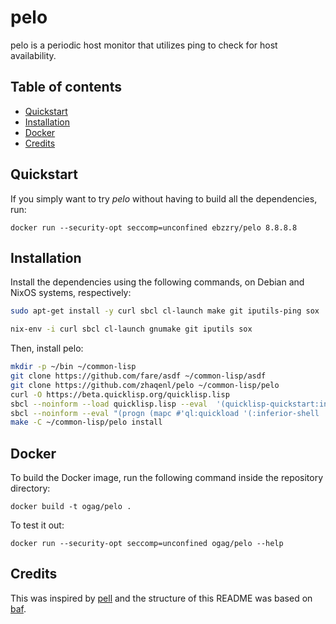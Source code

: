 pelo
====


pelo is a periodic host monitor that utilizes ping to check for host availability.


Table of contents
-----------------

- [Quickstart](#quickstart)
- [Installation](#installation)
- [Docker](#docker)
- [Credits](#credits)


<a name="quickstart">Quickstart</a>
-----------------------------------

If you simply want to try _pelo_ without having to build all the dependencies, run:

    docker run --security-opt seccomp=unconfined ebzzry/pelo 8.8.8.8


<a name="installation">Installation</a>
---------------------------------------

Install the dependencies using the following commands, on Debian and NixOS systems, respectively:

```bash
sudo apt-get install -y curl sbcl cl-launch make git iputils-ping sox
```

```bash
nix-env -i curl sbcl cl-launch gnumake git iputils sox
```

Then, install pelo:

```bash
mkdir -p ~/bin ~/common-lisp
git clone https://github.com/fare/asdf ~/common-lisp/asdf
git clone https://github.com/zhaqenl/pelo ~/common-lisp/pelo
curl -O https://beta.quicklisp.org/quicklisp.lisp
sbcl --noinform --load quicklisp.lisp --eval  '(quicklisp-quickstart:install)' --eval '(let ((ql-util::*do-not-prompt* t)) (ql:add-to-init-file) (sb-ext:exit))'
sbcl --noinform --eval "(progn (mapc #'ql:quickload '(:inferior-shell :clon :cl-launch :fare-utils :cl-scripting)) (sb-ext:exit))"
make -C ~/common-lisp/pelo install
```

<a name="docker">Docker</a>
---------------------------

To build the Docker image, run the following command inside the repository directory:

    docker build -t ogag/pelo .

To test it out:

    docker run --security-opt seccomp=unconfined ogag/pelo --help


<a name="credits">Credits</a>
-----------------------------

This was inspired by [pell](https://github.com/ebzzry/pell) and the structure of this README was
based on [baf](https://github.com/ebzzry/baf).
